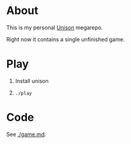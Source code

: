 # About

This is my personal [Unison](https://www.unisonweb.org/) megarepo.

Right now it contains a single unfinished game.

# Play

1. Install unison

2. `./play`

# Code

See [./game.md](game.md).
